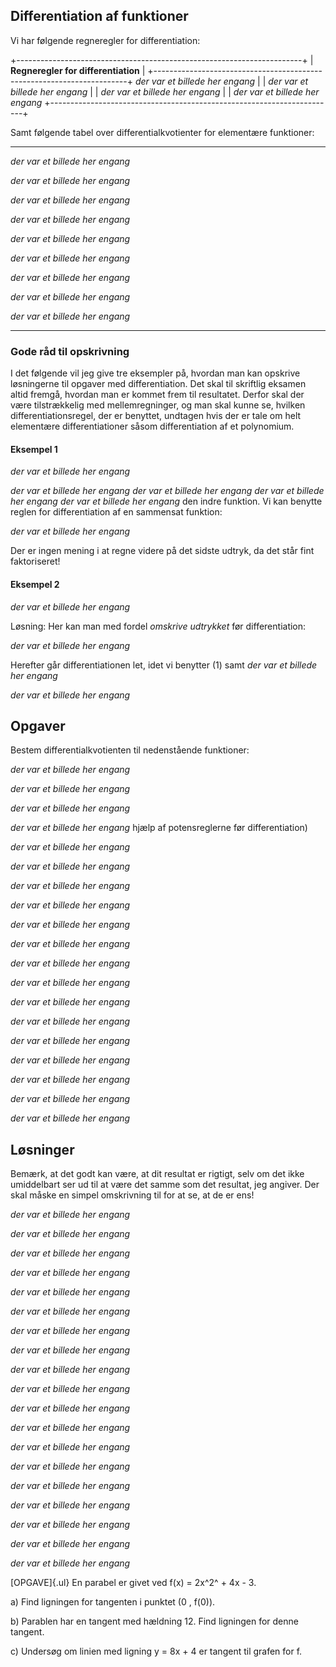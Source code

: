 ## Differentiation af funktioner

Vi har følgende regneregler for differentiation:

+-----------------------------------------------------------------------+
| **Regneregler for differentiation**                                   |
+-----------------------------------------------------------------------+
*der var et billede her engang*
|                                                                       |
*der var et billede her engang*
|                                                                       |
*der var et billede her engang*
|                                                                       |
*der var et billede her engang*
+-----------------------------------------------------------------------+

Samt følgende tabel over differentialkvotienter for elementære
funktioner:

  ----------------------------------- -----------------------------------
*der var et billede her engang*

*der var et billede her engang*

*der var et billede her engang*

*der var et billede her engang*

*der var et billede her engang*

*der var et billede her engang*

*der var et billede her engang*

*der var et billede her engang*

*der var et billede her engang*
  ----------------------------------- -----------------------------------

###  

### Gode råd til opskrivning

I det følgende vil jeg give tre eksempler på, hvordan man kan opskrive
løsningerne til opgaver med differentiation. Det skal til skriftlig
eksamen altid fremgå, hvordan man er kommet frem til resultatet. Derfor
skal der være tilstrækkelig med mellemregninger, og man skal kunne se,
hvilken differentiationsregel, der er benyttet, undtagen hvis der er
tale om helt elementære differentiationer såsom differentiation af et
polynomium.

#### Eksempel 1

*der var et billede her engang*

*der var et billede her engang*
*der var et billede her engang*
*der var et billede her engang*
*der var et billede her engang*
den indre funktion. Vi kan benytte reglen for differentiation af en
sam­mensat funktion:

*der var et billede her engang*

Der er ingen mening i at regne videre på det sidste udtryk, da det står
fint faktoriseret!

#### 

#### Eksempel 2

*der var et billede her engang*

Løsning: Her kan man med fordel *omskrive ud­tryk­ket* før
dif­fe­ren­tia­tion:

*der var et billede her engang*

Herefter går differentiationen let, idet vi benytter (1) samt
*der var et billede her engang*

*der var et billede her engang*

## 

## Opgaver

Bestem differentialkvotienten til nedenstående funktioner:

*der var et billede her engang*

*der var et billede her engang*

*der var et billede her engang*

*der var et billede her engang*
hjælp af potensreglerne før differentiation)

*der var et billede her engang*

*der var et billede her engang*

*der var et billede her engang*

*der var et billede her engang*

*der var et billede her engang*

*der var et billede her engang*

*der var et billede her engang*

*der var et billede her engang*

*der var et billede her engang*

*der var et billede her engang*

*der var et billede her engang*

*der var et billede her engang*

*der var et billede her engang*

*der var et billede her engang*

*der var et billede her engang*

##  Løsninger

Bemærk, at det godt kan være, at dit resultat er rigtigt, selv om det
ikke umiddelbart ser ud til at være det samme som det resultat, jeg
angiver. Der skal måske en simpel om­skriv­ning til for at se, at de er
ens!

*der var et billede her engang*

*der var et billede her engang*

*der var et billede her engang*

*der var et billede her engang*

*der var et billede her engang*

*der var et billede her engang*

*der var et billede her engang*

*der var et billede her engang*

*der var et billede her engang*

*der var et billede her engang*

*der var et billede her engang*

*der var et billede her engang*

*der var et billede her engang*

*der var et billede her engang*

*der var et billede her engang*

*der var et billede her engang*

*der var et billede her engang*

*der var et billede her engang*

*der var et billede her engang*

[OPGAVE]{.ul} En parabel er givet ved f(x) = 2x^2^ + 4x - 3.

a)  Find ligningen for tangenten i punktet (0 , f(0)).

b)  Parablen har en tangent med hældning 12. Find ligningen for denne
    tangent.

c)  Undersøg om linien med ligning y = 8x + 4 er tangent til grafen
    for f.
